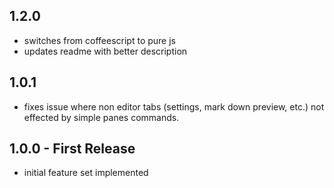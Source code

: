 ## 1.2.0

* switches from coffeescript to pure js
* updates readme with better description


## 1.0.1

* fixes issue where non editor tabs (settings, mark down preview, etc.) not effected by simple panes commands.


## 1.0.0 - First Release

* initial feature set implemented
